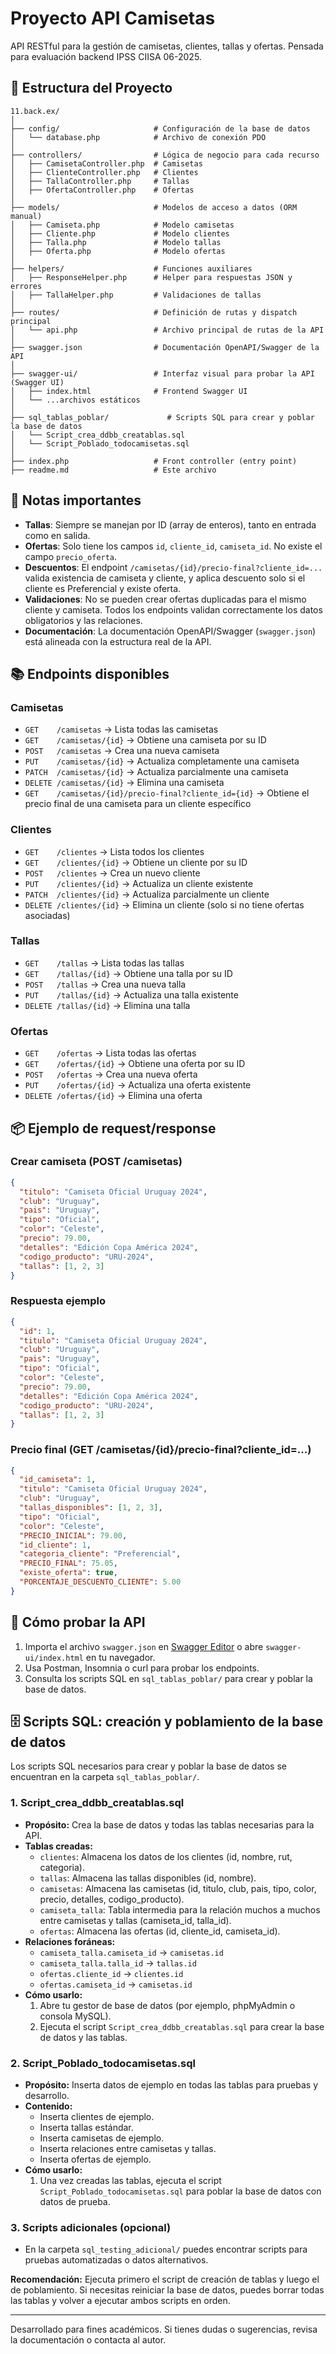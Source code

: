 # Proyecto API Camisetas

API RESTful para la gestión de camisetas, clientes, tallas y ofertas. Pensada para evaluación backend IPSS CIISA 06-2025.

## 📁 Estructura del Proyecto

```
11.back.ex/
│
├── config/                     # Configuración de la base de datos
│   └── database.php            # Archivo de conexión PDO
│
├── controllers/                # Lógica de negocio para cada recurso
│   ├── CamisetaController.php  # Camisetas
│   ├── ClienteController.php   # Clientes
│   ├── TallaController.php     # Tallas
│   ├── OfertaController.php    # Ofertas
│
├── models/                     # Modelos de acceso a datos (ORM manual)
│   ├── Camiseta.php            # Modelo camisetas
│   ├── Cliente.php             # Modelo clientes
│   ├── Talla.php               # Modelo tallas
│   ├── Oferta.php              # Modelo ofertas
│
├── helpers/                    # Funciones auxiliares
│   ├── ResponseHelper.php      # Helper para respuestas JSON y errores
│   ├── TallaHelper.php         # Validaciones de tallas
│
├── routes/                     # Definición de rutas y dispatch principal
│   └── api.php                 # Archivo principal de rutas de la API
│
├── swagger.json                # Documentación OpenAPI/Swagger de la API
│
├── swagger-ui/                 # Interfaz visual para probar la API (Swagger UI)
│   ├── index.html              # Frontend Swagger UI
│   └── ...archivos estáticos
│
├── sql_tablas_poblar/             # Scripts SQL para crear y poblar la base de datos
│   └── Script_crea_ddbb_creatablas.sql
│   └── Script_Poblado_todocamisetas.sql
│
├── index.php                   # Front controller (entry point)
├── readme.md                   # Este archivo
```

## 📝 Notas importantes

- **Tallas**: Siempre se manejan por ID (array de enteros), tanto en entrada como en salida.
- **Ofertas**: Solo tiene los campos `id`, `cliente_id`, `camiseta_id`. No existe el campo `precio_oferta`.
- **Descuentos**: El endpoint `/camisetas/{id}/precio-final?cliente_id=...` valida existencia de camiseta y cliente, y aplica descuento solo si el cliente es Preferencial y existe oferta.
- **Validaciones**: No se pueden crear ofertas duplicadas para el mismo cliente y camiseta. Todos los endpoints validan correctamente los datos obligatorios y las relaciones.
- **Documentación**: La documentación OpenAPI/Swagger (`swagger.json`) está alineada con la estructura real de la API.

## 📚 Endpoints disponibles

### Camisetas
- `GET    /camisetas`                        → Lista todas las camisetas
- `GET    /camisetas/{id}`                   → Obtiene una camiseta por su ID
- `POST   /camisetas`                        → Crea una nueva camiseta
- `PUT    /camisetas/{id}`                   → Actualiza completamente una camiseta
- `PATCH  /camisetas/{id}`                   → Actualiza parcialmente una camiseta
- `DELETE /camisetas/{id}`                   → Elimina una camiseta
- `GET    /camisetas/{id}/precio-final?cliente_id={id}` → Obtiene el precio final de una camiseta para un cliente específico

### Clientes
- `GET    /clientes`                         → Lista todos los clientes
- `GET    /clientes/{id}`                    → Obtiene un cliente por su ID
- `POST   /clientes`                         → Crea un nuevo cliente
- `PUT    /clientes/{id}`                    → Actualiza un cliente existente
- `PATCH  /clientes/{id}`                    → Actualiza parcialmente un cliente
- `DELETE /clientes/{id}`                    → Elimina un cliente (solo si no tiene ofertas asociadas)

### Tallas
- `GET    /tallas`                           → Lista todas las tallas
- `GET    /tallas/{id}`                      → Obtiene una talla por su ID
- `POST   /tallas`                           → Crea una nueva talla
- `PUT    /tallas/{id}`                      → Actualiza una talla existente
- `DELETE /tallas/{id}`                      → Elimina una talla

### Ofertas
- `GET    /ofertas`                          → Lista todas las ofertas
- `GET    /ofertas/{id}`                     → Obtiene una oferta por su ID
- `POST   /ofertas`                          → Crea una nueva oferta
- `PUT    /ofertas/{id}`                     → Actualiza una oferta existente
- `DELETE /ofertas/{id}`                     → Elimina una oferta

## 📦 Ejemplo de request/response

### Crear camiseta (POST /camisetas)
```json
{
  "titulo": "Camiseta Oficial Uruguay 2024",
  "club": "Uruguay",
  "pais": "Uruguay",
  "tipo": "Oficial",
  "color": "Celeste",
  "precio": 79.00,
  "detalles": "Edición Copa América 2024",
  "codigo_producto": "URU-2024",
  "tallas": [1, 2, 3]
}
```

### Respuesta ejemplo
```json
{
  "id": 1,
  "titulo": "Camiseta Oficial Uruguay 2024",
  "club": "Uruguay",
  "pais": "Uruguay",
  "tipo": "Oficial",
  "color": "Celeste",
  "precio": 79.00,
  "detalles": "Edición Copa América 2024",
  "codigo_producto": "URU-2024",
  "tallas": [1, 2, 3]
}
```

### Precio final (GET /camisetas/{id}/precio-final?cliente_id=...)
```json
{
  "id_camiseta": 1,
  "titulo": "Camiseta Oficial Uruguay 2024",
  "club": "Uruguay",
  "tallas_disponibles": [1, 2, 3],
  "tipo": "Oficial",
  "color": "Celeste",
  "PRECIO_INICIAL": 79.00,
  "id_cliente": 1,
  "categoria_cliente": "Preferencial",
  "PRECIO_FINAL": 75.05,
  "existe_oferta": true,
  "PORCENTAJE_DESCUENTO_CLIENTE": 5.00
}
```

## 🚀 Cómo probar la API

1. Importa el archivo `swagger.json` en [Swagger Editor](https://editor.swagger.io/) o abre `swagger-ui/index.html` en tu navegador.
2. Usa Postman, Insomnia o curl para probar los endpoints.
3. Consulta los scripts SQL en `sql_tablas_poblar/` para crear y poblar la base de datos.

## 🗄️ Scripts SQL: creación y poblamiento de la base de datos

Los scripts SQL necesarios para crear y poblar la base de datos se encuentran en la carpeta `sql_tablas_poblar/`.

### 1. Script_crea_ddbb_creatablas.sql
- **Propósito:** Crea la base de datos y todas las tablas necesarias para la API.
- **Tablas creadas:**
  - `clientes`: Almacena los datos de los clientes (id, nombre, rut, categoria).
  - `tallas`: Almacena las tallas disponibles (id, nombre).
  - `camisetas`: Almacena las camisetas (id, titulo, club, pais, tipo, color, precio, detalles, codigo_producto).
  - `camiseta_talla`: Tabla intermedia para la relación muchos a muchos entre camisetas y tallas (camiseta_id, talla_id).
  - `ofertas`: Almacena las ofertas (id, cliente_id, camiseta_id).
- **Relaciones foráneas:**
  - `camiseta_talla.camiseta_id` → `camisetas.id`
  - `camiseta_talla.talla_id` → `tallas.id`
  - `ofertas.cliente_id` → `clientes.id`
  - `ofertas.camiseta_id` → `camisetas.id`
- **Cómo usarlo:**
  1. Abre tu gestor de base de datos (por ejemplo, phpMyAdmin o consola MySQL).
  2. Ejecuta el script `Script_crea_ddbb_creatablas.sql` para crear la base de datos y las tablas.

### 2. Script_Poblado_todocamisetas.sql
- **Propósito:** Inserta datos de ejemplo en todas las tablas para pruebas y desarrollo.
- **Contenido:**
  - Inserta clientes de ejemplo.
  - Inserta tallas estándar.
  - Inserta camisetas de ejemplo.
  - Inserta relaciones entre camisetas y tallas.
  - Inserta ofertas de ejemplo.
- **Cómo usarlo:**
  1. Una vez creadas las tablas, ejecuta el script `Script_Poblado_todocamisetas.sql` para poblar la base de datos con datos de prueba.

### 3. Scripts adicionales (opcional)
- En la carpeta `sql_testing_adicional/` puedes encontrar scripts para pruebas automatizadas o datos alternativos.

**Recomendación:** Ejecuta primero el script de creación de tablas y luego el de poblamiento. Si necesitas reiniciar la base de datos, puedes borrar todas las tablas y volver a ejecutar ambos scripts en orden.

---

Desarrollado para fines académicos. Si tienes dudas o sugerencias, revisa la documentación o contacta al autor.

